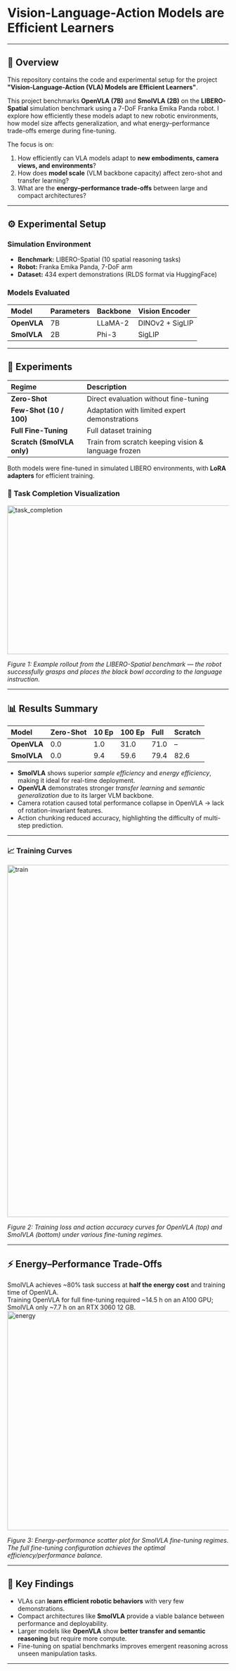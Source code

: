 # Vision-Language-Action Models are Efficient Learners

---

## 📖 Overview

This repository contains the code and experimental setup for the project **"Vision-Language-Action (VLA) Models are Efficient Learners"**.

This project benchmarks **OpenVLA (7B)** and **SmolVLA (2B)** on the **LIBERO-Spatial** simulation benchmark using a 7-DoF Franka Emika Panda robot. I explore how efficiently these models adapt to new robotic environments, how model size affects generalization, and what energy–performance trade-offs emerge during fine-tuning.

The focus is on:

1. How efficiently can VLA models adapt to **new embodiments, camera views, and environments**?
2. How does **model scale** (VLM backbone capacity) affect zero-shot and transfer learning?
3. What are the **energy–performance trade-offs** between large and compact architectures?

---

## ⚙️ Experimental Setup

### Simulation Environment
- **Benchmark:** LIBERO-Spatial (10 spatial reasoning tasks)
- **Robot:** Franka Emika Panda, 7-DoF arm  
- **Dataset:** 434 expert demonstrations (RLDS format via HuggingFace)

### Models Evaluated
| Model | Parameters | Backbone | Vision Encoder |
|:------|:------------|:----------|:----------------|
| **OpenVLA** | 7B | LLaMA-2 | DINOv2 + SigLIP |
| **SmolVLA** | 2B | Phi-3 | SigLIP |

---

## 🧪 Experiments

| Regime | Description |
|:--------|:-------------|
| **Zero-Shot** | Direct evaluation without fine-tuning |
| **Few-Shot (10 / 100)** | Adaptation with limited expert demonstrations |
| **Full Fine-Tuning** | Full dataset training |
| **Scratch (SmolVLA only)** | Train from scratch keeping vision & language frozen |

Both models were fine-tuned in simulated LIBERO environments, with **LoRA adapters** for efficient training.

### 🎯 Task Completion Visualization
<img width="709" height="338" alt="task_completion" src="https://github.com/user-attachments/assets/19d93381-c216-43b6-abb9-8667ee40888e" />

*Figure 1: Example rollout from the LIBERO-Spatial benchmark — the robot successfully grasps and places the black bowl according to the language instruction.*

---

## 📊 Results Summary

| Model | Zero-Shot | 10 Ep | 100 Ep | Full | Scratch |
|:------|:-----------|:------|:--------|:------|:----------|
| **OpenVLA** | 0.0 | 1.0 | 31.0 | 71.0 | – |
| **SmolVLA** | 0.0 | 9.4 | 59.6 | 79.4 | 82.6 |

- **SmolVLA** shows superior *sample efficiency* and *energy efficiency*, making it ideal for real-time deployment.  
- **OpenVLA** demonstrates stronger *transfer learning* and *semantic generalization* due to its larger VLM backbone.  
- Camera rotation caused total performance collapse in OpenVLA → lack of rotation-invariant features.  
- Action chunking reduced accuracy, highlighting the difficulty of multi-step prediction.

---

### 📈 Training Curves
<img width="963" height="800" alt="train" src="https://github.com/user-attachments/assets/a0f06fe2-5c9b-47eb-8435-4caf1eb83335" />

*Figure 2: Training loss and action accuracy curves for OpenVLA (top) and SmolVLA (bottom) under various fine-tuning regimes.*

---

## ⚡ Energy–Performance Trade-Offs

SmolVLA achieves ~80% task success at **half the energy cost** and training time of OpenVLA.  
Training OpenVLA for full fine-tuning required ~14.5 h on an A100 GPU; SmolVLA only ~7.7 h on an RTX 3060 12 GB.
<img width="875" height="498" alt="energy" src="https://github.com/user-attachments/assets/78b83d00-045f-4862-951b-d9b856c7d677" />

*Figure 3: Energy-performance scatter plot for SmolVLA fine-tuning regimes. The full fine-tuning configuration achieves the optimal efficiency/performance balance.*

---

## 🧩 Key Findings

- VLAs can **learn efficient robotic behaviors** with very few demonstrations.  
- Compact architectures like **SmolVLA** provide a viable balance between performance and deployability.  
- Larger models like **OpenVLA** show **better transfer and semantic reasoning** but require more compute.  
- Fine-tuning on spatial benchmarks improves emergent reasoning across unseen manipulation tasks.

---

